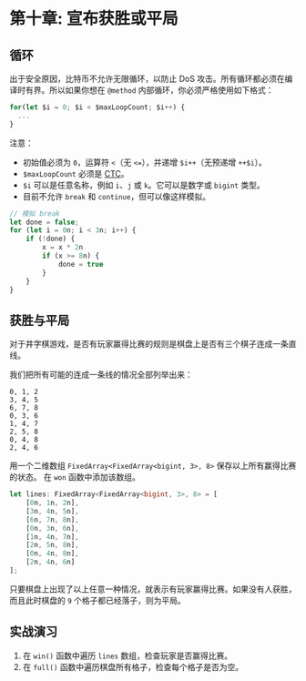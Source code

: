 # 第十章: 宣布获胜或平局

## 循环

出于安全原因，比特币不允许无限循环，以防止 DoS 攻击。所有循环都必须在编译时有界。所以如果你想在 `@method` 内部循环，你必须严格使用如下格式：

```ts
for(let $i = 0; $i < $maxLoopCount; $i++) {
  ...
}
```

注意：

- 初始值必须为 `0`，运算符 `<`（无 `<=`），并递增 `$i++`（无预递增 `++$i`）。
- `$maxLoopCount` 必须是 [CTC](https://scrypt.io/scrypt-ts/getting-started/how-to-write-a-contract#compile-time-constant)。
- `$i` 可以是任意名称，例如 `i`、`j` 或 `k`。它可以是数字或 `bigint` 类型。
- 目前不允许 `break` 和 `continue`，但可以像这样模拟。

```ts
// 模拟 break
let done = false;
for (let i = 0n; i < 3n; i++) {
    if (!done) {
        x = x * 2n
        if (x >= 8n) {
            done = true
        }
    }
}
```


## 获胜与平局

对于井字棋游戏，是否有玩家赢得比赛的规则是棋盘上是否有三个棋子连成一条直线。

我们把所有可能的连成一条线的情况全部列举出来：

```
0, 1, 2
3, 4, 5
6, 7, 8
0, 3, 6
1, 4, 7
2, 5, 8
0, 4, 8
2, 4, 6
```

用一个二维数组 `FixedArray<FixedArray<bigint, 3>, 8>` 保存以上所有赢得比赛的状态。 在 `won` 函数中添加该数组。

```ts
let lines: FixedArray<FixedArray<bigint, 3>, 8> = [
    [0n, 1n, 2n],
    [3n, 4n, 5n],
    [6n, 7n, 8n],
    [0n, 3n, 6n],
    [1n, 4n, 7n],
    [2n, 5n, 8n],
    [0n, 4n, 8n],
    [2n, 4n, 6n]
];
```

只要棋盘上出现了以上任意一种情况，就表示有玩家赢得比赛。如果没有人获胜，而且此时棋盘的 `9` 个格子都已经落子，则为平局。



## 实战演习

1. 在 `win()` 函数中遍历 `lines` 数组，检查玩家是否赢得比赛。
2. 在 `full()` 函数中遍历棋盘所有格子，检查每个格子是否为空。

